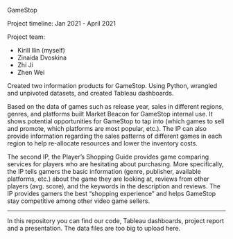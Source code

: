 GameStop

Project timeline: 
Jan 2021 - April 2021

Project team:
- Kirill Ilin (myself)
- Zinaida Dvoskina
- Zhi Ji
- Zhen Wei

Created two information products for GameStop. Using Python, wrangled and unpivoted datasets, and created Tableau dashboards.

Based on the data of games such as release year, sales in different regions, genres, and platforms built Market Beacon for GameStop internal use. It shows potential opportunities for GameStop to tap into (which games to sell and promote, which platforms are most popular, etc.). The IP can also provide information regarding the sales patterns of different games in each region to help re-allocate resources and lower the inventory costs.

The second IP, the Player’s Shopping Guide provides game comparing services for players who are hesitating about purchasing. More specifically, the IP tells gamers the basic information (genre, publisher, available platforms, etc.) about the game they are looking at, reviews from other players (avg. score), and the keywords in the description and reviews. The IP provides gamers the best “shopping experience” and helps GameStop stay competitive among other video game sellers.

__________________________________

In this repository you can find our code, Tableau dashboards, project report and a presentation. 
The data files are too big to upload here.
